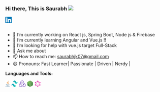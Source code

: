 ### Hi there, This is Saurabh <img src="https://media.giphy.com/media/hvRJCLFzcasrR4ia7z/giphy.gif" width="25px">

<a href="www.linkedin.com/in/saurabh-jadhav-961917121">
  <img align="left" alt="Saurabh Jadhav | Linkedin" width="20px" src="https://github.com/skjzzb/saurabhjk07/blob/main/assets/linkedin.svg" />
</a>



<br />
<br />

- 🔭 I’m currently working on React js, Spring Boot, Node js & Firebase 
- 🌱 I’m currently learning Angular and Vue.js !!
- 🤔 I’m looking for help with vue.js target Full-Stack
- 💬 Ask me about 
- 📫 How to reach me: [saurabhjk07@gmail.com](mailto:saurabhjk07@gmail.com)
- 😄 Pronouns: Fast Learner| Passionate | Driven | Nerdy | 


**Languages and Tools:**  

<code><img height="20" src="https://github.com/skjzzb/saurabhjk07/blob/main/assets/java.svg"></code>
<code><img height="20" width="20" src="https://github.com/skjzzb/saurabhjk07/blob/main/assets/tailwindcss.svg"></code>
<code><img height="20" src="https://github.com/skjzzb/saurabhjk07/blob/main/assets/redux.svg"></code>
<code><img height="20" src="https://raw.githubusercontent.com/github/explore/80688e429a7d4ef2fca1e82350fe8e3517d3494d/topics/nodejs/nodejs.png"></code>
<code><img height="20" src="https://raw.githubusercontent.com/github/explore/5c058a388828bb5fde0bcafd4bc867b5bb3f26f3/topics/graphql/graphql.png"></code>



